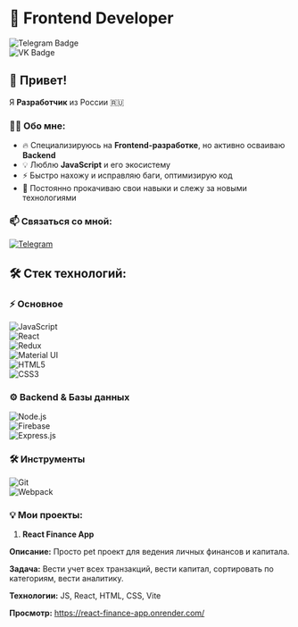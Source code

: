 # 🚀 Frontend Developer  

![Telegram Badge](https://img.shields.io/badge/Telegram-26A5E4?style=for-the-badge&logo=telegram&logoColor=white)  
![VK Badge](https://img.shields.io/badge/VK-0077FF?style=for-the-badge&logo=vk&logoColor=white)  

## 👋 Привет!  

Я **Разработчик** из России 🇷🇺  

### 👨‍💻 Обо мне:  
- 🔥 Специализируюсь на **Frontend-разработке**, но активно осваиваю **Backend**  
- 💡 Люблю **JavaScript** и его экосистему  
- ⚡ Быстро нахожу и исправляю баги, оптимизирую код  
- 🚀 Постоянно прокачиваю свои навыки и слежу за новыми технологиями  

### 📫 Связаться со мной:  
[![Telegram](https://img.shields.io/badge/Telegram-26A5E4?style=for-the-badge&logo=telegram&logoColor=white)](https://t.me/anikey_va)  

## 🛠 Стек технологий:  
### ⚡ Основное  
![JavaScript](https://img.shields.io/badge/JavaScript-F7DF1E?style=for-the-badge&logo=javascript&logoColor=black)  
![React](https://img.shields.io/badge/React-61DAFB?style=for-the-badge&logo=react&logoColor=black)  
![Redux](https://img.shields.io/badge/Redux-764ABC?style=for-the-badge&logo=redux&logoColor=white)  
![Material UI](https://img.shields.io/badge/Material--UI-0081CB?style=for-the-badge&logo=mui&logoColor=white)  
![HTML5](https://img.shields.io/badge/HTML5-E34F26?style=for-the-badge&logo=html5&logoColor=white)  
![CSS3](https://img.shields.io/badge/CSS3-1572B6?style=for-the-badge&logo=css3&logoColor=white)  

### ⚙️ Backend & Базы данных  
![Node.js](https://img.shields.io/badge/Node.js-339933?style=for-the-badge&logo=node.js&logoColor=white)  
![Firebase](https://img.shields.io/badge/Firebase-FFCA28?style=for-the-badge&logo=firebase&logoColor=black)  
![Express.js](https://img.shields.io/badge/Express.js-000000?style=for-the-badge&logo=express&logoColor=white)  

### 🛠 Инструменты  
![Git](https://img.shields.io/badge/Git-F05032?style=for-the-badge&logo=git&logoColor=white)  
![Webpack](https://img.shields.io/badge/Webpack-8DD6F9?style=for-the-badge&logo=webpack&logoColor=black)  

### 💡 Мои проекты:

1. **React Finance App**

**Описание:** Просто pet проект для ведения личных финансов и капитала.

**Задача:** Вести учет всех транзакций, вести капитал, сортировать по категориям, вести аналитику.

**Технологии:** JS, React, HTML, CSS, Vite

**Просмотр:** https://react-finance-app.onrender.com/
